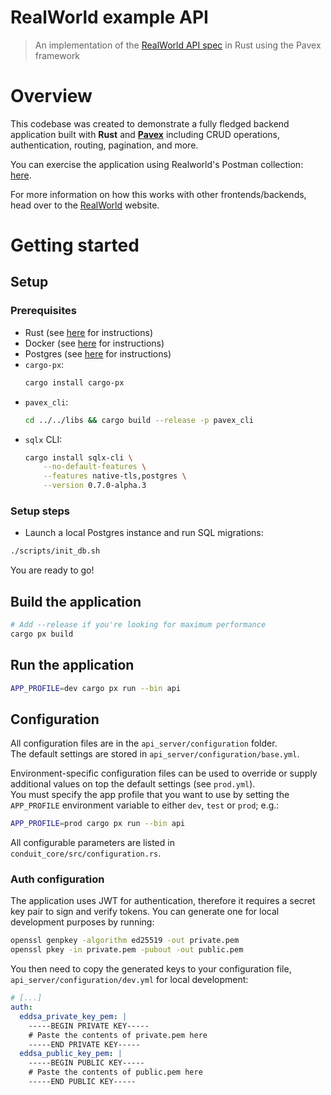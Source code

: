 # RealWorld example API

> An implementation of the [RealWorld API spec](https://www.realworld.how/) in Rust using the Pavex framework

# Overview

This codebase was created to demonstrate a fully fledged backend application built with **Rust** and [**Pavex**](https://pavex.dev) including CRUD operations, authentication, routing, pagination, and more.

You can exercise the application using Realworld's Postman collection: [here](https://github.com/gothinkster/realworld/tree/master/api).

For more information on how this works with other frontends/backends, head over to the [RealWorld](https://www.realworld.how/) website.

# Getting started

## Setup

### Prerequisites

- Rust (see [here](https://www.rust-lang.org/tools/install) for instructions)
- Docker (see [here](https://docs.docker.com/install/) for instructions)
- Postgres (see [here](https://www.postgresql.org/download/) for instructions)
- `cargo-px`:
  ```bash
  cargo install cargo-px
  ```
- `pavex_cli`:
  ```bash
  cd ../../libs && cargo build --release -p pavex_cli  
  ```
- `sqlx` CLI:
  ```bash
  cargo install sqlx-cli \
      --no-default-features \
      --features native-tls,postgres \
      --version 0.7.0-alpha.3
  ```

### Setup steps

- Launch a local Postgres instance and run SQL migrations:
```bash
./scripts/init_db.sh
```

You are ready to go!

## Build the application

```bash
# Add --release if you're looking for maximum performance
cargo px build
```

## Run the application

```bash
APP_PROFILE=dev cargo px run --bin api
```

## Configuration

All configuration files are in the `api_server/configuration` folder.  
The default settings are stored in `api_server/configuration/base.yml`.

Environment-specific configuration files can be used to override or supply additional values on top the default settings (see `prod.yml`).  
You must specify the app profile that you want to use by setting the `APP_PROFILE` environment variable to either `dev`, `test` or `prod`; e.g.:

```bash
APP_PROFILE=prod cargo px run --bin api
```

All configurable parameters are listed in `conduit_core/src/configuration.rs`.

### Auth configuration

The application uses JWT for authentication, therefore it requires a secret key pair to sign and verify tokens. You can
generate one for local development purposes by running:

```bash 
openssl genpkey -algorithm ed25519 -out private.pem
openssl pkey -in private.pem -pubout -out public.pem
```

You then need to copy the generated keys to your configuration file, `api_server/configuration/dev.yml` for 
local development:

```yaml
# [...]
auth:
  eddsa_private_key_pem: |
    -----BEGIN PRIVATE KEY-----
    # Paste the contents of private.pem here
    -----END PRIVATE KEY-----
  eddsa_public_key_pem: |
    -----BEGIN PUBLIC KEY-----
    # Paste the contents of public.pem here
    -----END PUBLIC KEY-----
```